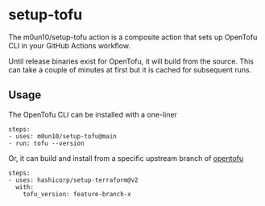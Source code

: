 # setup-tofu

The m0un10/setup-tofu action is a composite action that sets up OpenTofu CLI in your GitHub Actions workflow.

Until release binaries exist for OpenTofu, it will build from the source. This can take a couple of minutes at first but it is cached for subsequent runs.

## Usage

The OpenTofu CLI can be installed with a one-liner

```
steps:
- uses: m0un10/setup-tofu@main
- run: tofu --version
```

Or, it can build and install from a specific upstream branch of [opentofu](https://github.com/opentofu/opentofu)

```
steps:
- uses: hashicorp/setup-terraform@v2
  with:
    tofu_version: feature-branch-x
```
